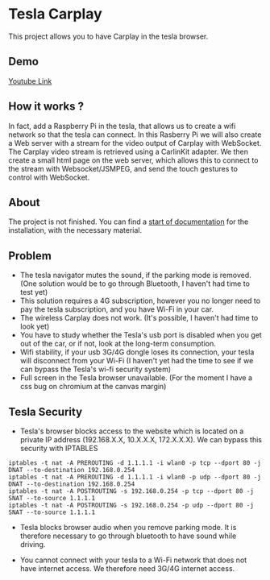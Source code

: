
# Tesla Carplay

This project allows you to have Carplay in the tesla browser.

## Demo

[Youtube Link](https://youtu.be/6aNyr-Qt1Ts)

## How it works ?
In fact, add a Raspberry Pi in the tesla, that allows us to create a wifi network so that the tesla can connect. In this Rasberry Pi we will also create a Web server with a stream for the video output of Carplay with WebSocket. The Carplay video stream is retrieved using a CarlinKit adapter. We then create a small html page on the web server, which allows this to connect to the stream with Websocket/JSMPEG, and send the touch gestures to control with WebSocket.


## About

The project is not finished. You can find a [start of documentation](https://github.com/marcdubois71450/tesla-carplay/blob/master/tesla-doc.md) for the installation, with the necessary material.


## Problem

- The tesla navigator mutes the sound, if the parking mode is removed. (One solution would be to go through Bluetooth, I haven't had time to test yet)
- This solution requires a 4G subscription, however you no longer need to pay the tesla subscription, and you have Wi-Fi in your car.
- The wireless Carplay does not work. (It's possible, I haven't had time to look yet)
- You have to study whether the Tesla's usb port is disabled when you get out of the car, or if not, look at the long-term consumption.
- Wifi stability, if your usb 3G/4G dongle loses its connection, your tesla will disconnect from your Wi-Fi (I haven't yet had the time to see if we can bypass the Tesla's wi-fi security system)
- Full screen in the Tesla browser unavailable. (For the moment I have a css bug on chromium at the canvas margin)

## Tesla Security

- Tesla's browser blocks access to the website which is located on a private IP address (192.168.X.X, 10.X.X.X, 172.X.X.X). We can bypass this security with IPTABLES

```
iptables -t nat -A PREROUTING -d 1.1.1.1 -i wlan0 -p tcp --dport 80 -j DNAT --to-destination 192.168.0.254
iptables -t nat -A PREROUTING -d 1.1.1.1 -i wlan0 -p udp --dport 80 -j DNAT --to-destination 192.168.0.254
iptables -t nat -A POSTROUTING -s 192.168.0.254 -p tcp --dport 80 -j SNAT --to-source 1.1.1.1
iptables -t nat -A POSTROUTING -s 192.168.0.254 -p udp --dport 80 -j SNAT --to-source 1.1.1.1
```

- Tesla blocks browser audio when you remove parking mode. It is therefore necessary to go through bluetooth to have sound while driving.

- You cannot connect with your tesla to a Wi-Fi network that does not have internet access. We therefore need 3G/4G internet access.
